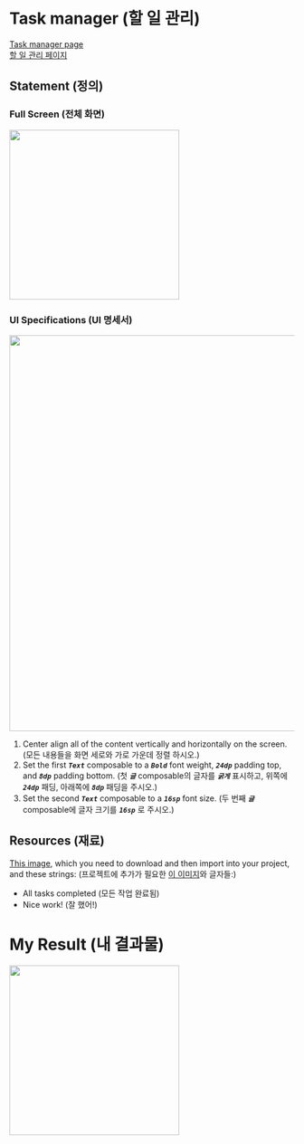 # Task manager (할 일 관리)
[Task manager page](https://developer.android.com/codelabs/basic-android-kotlin-compose-composables-practice-problems?continue=https%3A%2F%2Fdeveloper.android.com%2Fcourses%2Fpathways%2Fandroid-basics-compose-unit-1-pathway-3%23codelab-https%3A%2F%2Fdeveloper.android.com%2Fcodelabs%2Fbasic-android-kotlin-compose-composables-practice-problems#2)   
[할 일 관리 페이지](https://developer.android.com/codelabs/basic-android-kotlin-compose-composables-practice-problems?continue=https%3A%2F%2Fdeveloper.android.com%2Fcourses%2Fpathways%2Fandroid-basics-compose-unit-1-pathway-3%23codelab-https%3A%2F%2Fdeveloper.android.com%2Fcodelabs%2Fbasic-android-kotlin-compose-composables-practice-problems#2)



## Statement (정의)
### Full Screen (전체 화면)
<img src="https://github.com/shwoghk14/Compose-Basics-Practice/assets/48680511/66b7cc0f-106e-447d-b6ce-89f67c16375a" width="300"/>

### UI Specifications (UI 명세서)
<img src="https://github.com/shwoghk14/Compose-Basics-Practice/assets/48680511/8537120e-cda1-43d3-8de2-9733a2be4d57" width="700"/>

1. Center align all of the content vertically and horizontally on the screen. (모든 내용들을 화면 세로와 가로 가운데 정렬 하시오.)
2. Set the first ***```Text```*** composable to a ***```Bold```*** font weight, ***```24dp```*** padding top, and ***```8dp```*** padding bottom. (첫 ***```글```*** composable의 글자를 ***```굵게```*** 표시하고, 위쪽에 ***```24dp```*** 패딩, 아래쪽에 ***```8dp```*** 패딩을 주시오.)
3. Set the second ***```Text```*** composable to a ***```16sp```*** font size. (두 번째 ***```글```*** composable에 글자 크기를 ***```16sp```*** 로 주시오.)

## Resources (재료)
[This image](https://github.com/google-developer-training/basic-android-kotlin-compose-training-practice-problems/blob/main/Unit%201/Pathway%203/TaskCompleted/app/src/main/res/drawable/ic_task_completed.png), which you need to download and then import into your project, and these strings: (프로젝트에 추가가 필요한 [이 이미지](https://github.com/google-developer-training/basic-android-kotlin-compose-training-practice-problems/blob/main/Unit%201/Pathway%203/TaskCompleted/app/src/main/res/drawable/ic_task_completed.png)와 글자들:)

- All tasks completed (모든 작업 완료됨)
- Nice work! (잘 했어!)

# My Result (내 결과물)
<img src=https://github.com/shwoghk14/Compose-Basics-Practice/assets/48680511/13363023-a820-4b98-ab1e-444f35f7592b width="300"/>
